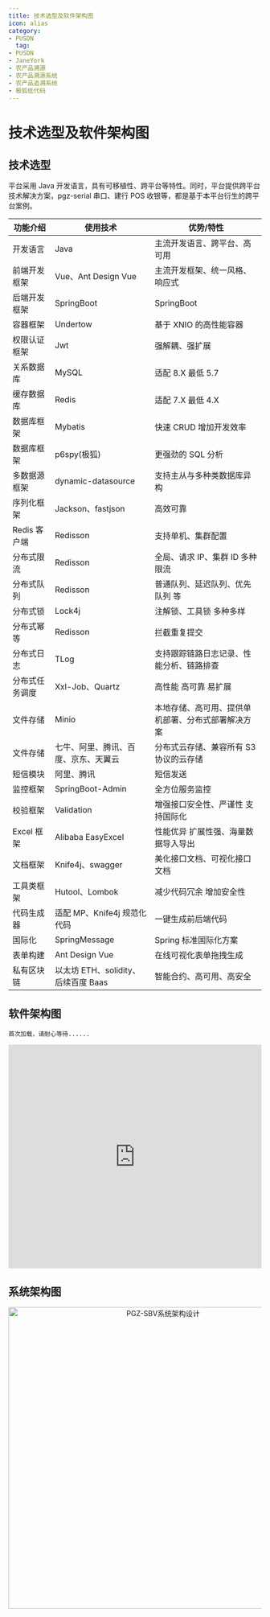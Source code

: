 ```yaml
---
title: 技术选型及软件架构图
icon: alias
category:
- PUSDN
  tag:
- PUSDN
- JaneYork
- 农产品溯源
- 农产品溯源系统
- 农产品追溯系统
- 极狐低代码
---
```


# 技术选型及软件架构图

## 技术选型

平台采用 Java 开发语言，具有可移植性、跨平台等特性。同时，平台提供跨平台技术解决方案，pgz-serial 串口、建行 POS 收银等，都是基于本平台衍生的跨平台案例。

| 功能介绍 | 使用技术 | 优势/特性 |
| --- | --- | --- |
| 开发语言 | Java | 主流开发语言、跨平台、高可用 |
| 前端开发框架 | Vue、Ant Design Vue | 主流开发框架、统一风格、响应式 |
| 后端开发框架 | SpringBoot | SpringBoot |
| 容器框架 | Undertow | 基于 XNIO 的高性能容器 |
| 权限认证框架 | Jwt | 强解耦、强扩展 |
| 关系数据库 | MySQL | 适配 8.X 最低 5.7 |
| 缓存数据库 | Redis | 适配 7.X 最低 4.X |
| 数据库框架 | Mybatis | 快速 CRUD 增加开发效率 |
| 数据库框架 | p6spy(极狐) | 更强劲的 SQL 分析 |
| 多数据源框架 | dynamic-datasource | 支持主从与多种类数据库异构 |
| 序列化框架 | Jackson、fastjson | 高效可靠 |
| Redis 客户端 | Redisson | 支持单机、集群配置 |
| 分布式限流 | Redisson | 全局、请求 IP、集群 ID 多种限流 |
| 分布式队列 | Redisson | 普通队列、延迟队列、优先队列 等 |
| 分布式锁 | Lock4j | 注解锁、工具锁 多种多样 |
| 分布式幂等 | Redisson | 拦截重复提交 |
| 分布式日志 | TLog | 支持跟踪链路日志记录、性能分析、链路排查 |
| 分布式任务调度 | Xxl-Job、Quartz | 高性能 高可靠 易扩展 |
| 文件存储 | Minio | 本地存储、高可用、提供单机部署、分布式部署解决方案 |
| 文件存储 | 七牛、阿里、腾讯、百度、京东、天翼云 | 分布式云存储、兼容所有 S3 协议的云存储 |
| 短信模块 | 阿里、腾讯 | 短信发送 |
| 监控框架 | SpringBoot-Admin | 全方位服务监控 |
| 校验框架 | Validation | 增强接口安全性、严谨性 支持国际化 |
| Excel 框架 | Alibaba EasyExcel | 性能优异 扩展性强、海量数据导入导出 |
| 文档框架 | Knife4j、swagger | 美化接口文档、可视化接口文档 |
| 工具类框架 | Hutool、Lombok | 减少代码冗余 增加安全性 |
| 代码生成器 | 适配 MP、Knife4j 规范化代码 | 一键生成前后端代码 |
| 国际化 | SpringMessage | Spring 标准国际化方案 |
| 表单构建 | Ant Design Vue | 在线可视化表单拖拽生成 |
| 私有区块链 | 以太坊 ETH、solidity、后续百度 Baas | 智能合约、高可用、高安全 |

## 软件架构图

[//]: # '![后续补充-架构图](https://tva1.sinaimg.cn/large/e6c9d24ely1h56f3ricupj21640n1wgu.jpg)'
[//]: # '![后续补充-架构图](https://statobjects.oss-cn-beijing.aliyuncs.com/pusdn/2022/09/14/ef5a3615a2cd4539a8f023e69917c07d.jpeg2)'

```sign
首次加载，请耐心等待......
```

<iframe id="embed_dom" name="embed_dom" frameborder="0" style="display:block;width:100%; height:445px;" src="https://www.processon.com/embed/63229ef27d9c081f94d2c8e8"></iframe>

## 系统架构图

<div align="center">
  <img alt="PGZ-SBV系统架构设计" src="https://tva1.sinaimg.cn/large/e6c9d24ely1h676thwm03j20km0ju40g.jpg" width="600">
</div>
